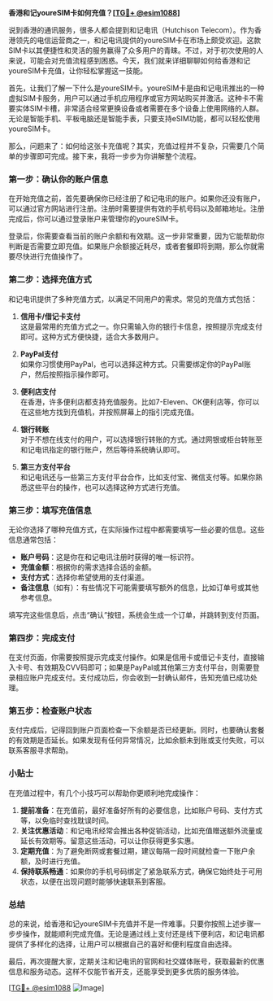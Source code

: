 **香港和记youreSIM卡如何充值？[[TG💪+ @esim1088](https://t.me/s/esim1088)]**

说到香港的通讯服务，很多人都会提到和记电讯（Hutchison Telecom）。作为香港领先的电信运营商之一，和记电讯提供的youreSIM卡在市场上颇受欢迎。这款SIM卡以其便捷性和灵活的服务赢得了众多用户的青睐。不过，对于初次使用的人来说，可能会对充值流程感到困惑。今天，我们就来详细聊聊如何给香港和记youreSIM卡充值，让你轻松掌握这一技能。

首先，让我们了解一下什么是youreSIM卡。youreSIM卡是由和记电讯推出的一种虚拟SIM卡服务，用户可以通过手机应用程序或官方网站购买并激活。这种卡不需要实体SIM卡槽，非常适合经常更换设备或者需要在多个设备上使用网络的人群。无论是智能手机、平板电脑还是智能手表，只要支持eSIM功能，都可以轻松使用youreSIM卡。

那么，问题来了：如何给这张卡充值呢？其实，充值过程并不复杂，只需要几个简单的步骤即可完成。接下来，我将一步步为你讲解整个流程。

### **第一步：确认你的账户信息**
在开始充值之前，首先要确保你已经注册了和记电讯的账户。如果你还没有账户，可以通过官方网站进行注册。注册时需要提供有效的手机号码以及邮箱地址。注册完成后，你可以通过登录账户来管理你的youreSIM卡。

登录后，你需要查看当前的账户余额和有效期。这一步非常重要，因为它能帮助你判断是否需要立即充值。如果账户余额接近耗尽，或者套餐即将到期，那么你就需要尽快进行充值操作了。

### **第二步：选择充值方式**
和记电讯提供了多种充值方式，以满足不同用户的需求。常见的充值方式包括：

1. **信用卡/借记卡支付**  
   这是最常用的充值方式之一。你只需输入你的银行卡信息，按照提示完成支付即可。这种方式方便快捷，适合大多数用户。

2. **PayPal支付**  
   如果你习惯使用PayPal，也可以选择这种方式。只需要绑定你的PayPal账户，然后按照指示操作即可。

3. **便利店支付**  
   在香港，许多便利店都支持充值服务。比如7-Eleven、OK便利店等，你可以在这些地方找到充值机，并按照屏幕上的指引完成充值。

4. **银行转账**  
   对于不想在线支付的用户，可以选择银行转账的方式。通过网银或柜台转账至和记电讯指定的银行账户，然后等待系统确认即可。

5. **第三方支付平台**  
   和记电讯还与一些第三方支付平台合作，比如支付宝、微信支付等。如果你熟悉这些平台的操作，也可以选择这种方式进行充值。

### **第三步：填写充值信息**
无论你选择了哪种充值方式，在实际操作过程中都需要填写一些必要的信息。这些信息通常包括：

- **账户号码**：这是你在和记电讯注册时获得的唯一标识符。
- **充值金额**：根据你的需求选择合适的金额。
- **支付方式**：选择你希望使用的支付渠道。
- **备注信息**（如有）：有些情况下可能需要填写额外的信息，比如订单号或其他参考信息。

填写完这些信息后，点击“确认”按钮，系统会生成一个订单，并跳转到支付页面。

### **第四步：完成支付**
在支付页面，你需要按照提示完成支付操作。如果是信用卡或借记卡支付，直接输入卡号、有效期及CVV码即可；如果是PayPal或其他第三方支付平台，则需要登录相应账户完成支付。支付成功后，你会收到一封确认邮件，告知充值已成功处理。

### **第五步：检查账户状态**
支付完成后，记得回到账户页面检查一下余额是否已经更新。同时，也要确认套餐的有效期是否延长。如果发现有任何异常情况，比如余额未到账或支付失败，可以联系客服寻求帮助。

### **小贴士**
在充值过程中，有几个小技巧可以帮助你更顺利地完成操作：

1. **提前准备**：在充值前，最好准备好所有的必要信息，比如账户号码、支付方式等，以免临时查找耽误时间。
2. **关注优惠活动**：和记电讯经常会推出各种促销活动，比如充值赠送额外流量或延长有效期等。留意这些活动，可以让你获得更多实惠。
3. **定期充值**：为了避免断网或套餐过期，建议每隔一段时间就检查一下账户余额，及时进行充值。
4. **保持联系畅通**：如果你的手机号码绑定了紧急联系方式，确保它始终处于可用状态，以便在出现问题时能够快速联系到客服。

### **总结**
总的来说，给香港和记youreSIM卡充值并不是一件难事。只要你按照上述步骤一步步操作，就能顺利完成充值。无论是通过线上支付还是线下便利店，和记电讯都提供了多样化的选择，让用户可以根据自己的喜好和便利程度自由选择。

最后，再次提醒大家，定期关注和记电讯的官网和社交媒体账号，获取最新的优惠信息和服务动态。这样不仅能节省开支，还能享受到更多优质的服务体验。

[[TG💪+ @esim1088](https://t.me/s/esim1088) ![Image](https://i.postimg.cc/4NQfJmqS/Snipaste-2025-05-13-00-14-12.png)]
